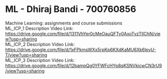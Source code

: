 # ML - Dhiraj Bandi - 700760856
Machine Learning: assignments and course submissions\
ML_ICP_1 Description Video Link: https://drive.google.com/file/d/1311VhYer0cMeOauQFTy0AxoTyzTllChN/view?usp=sharing \
ML_ICP_2 Description Video Link: https://drive.google.com/file/d/1xFPkmsWXx5rpKp6KXdKaMU6Xk6lpvU-T/view?usp=sharing \
ML_ICP_3 Description Video Link: https://drive.google.com/file/d/12bampQg0YFWFcHYp8qKSNVkicwCN3rU9/view?usp=sharing
